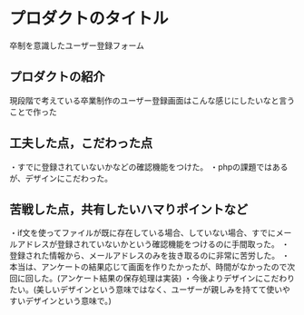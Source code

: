 # プロダクトのタイトル
卒制を意識したユーザー登録フォーム
## プロダクトの紹介
現段階で考えている卒業制作のユーザー登録画面はこんな感じにしたいなと言うことで作った
## 工夫した点，こだわった点
・すでに登録されていないかなどの確認機能をつけた。
・phpの課題ではあるが、デザインにこだわった。
## 苦戦した点，共有したいハマりポイントなど
・if文を使ってファイルが既に存在している場合、していない場合、すでにメールアドレスが登録されていないかという確認機能をつけるのに手間取った。
・登録された情報から、メールアドレスのみを抜き取るのに非常に苦労した。
・本当は、アンケートの結果応じて画面を作りたかったが、時間がなかったので次回に回した。(アンケート結果の保存処理は実装)
・今後よりデザインにこだわりたい。(美しいデザインという意味ではなく、ユーザーが親しみを持てて使いやすいデザインという意味で。)